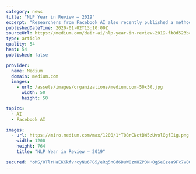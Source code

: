 ```yaml
---
category: news
title: "NLP Year in Review — 2019"
excerpt: "Researchers from Facebook AI also recently published a method based on an all-attention layer for improving the efficiency of a Transformer language model. More work from this research group ..."
publishedDateTime: 2020-01-02T13:10:00Z
sourceUrl: https://medium.com/dair-ai/nlp-year-in-review-2019-fb8d523bcb19
type: article
quality: 54
heat: 54
published: false

provider:
  name: Medium
  domain: medium.com
  images:
    - url: /assets/images/organizations/medium.com-50x50.jpg
      width: 50
      height: 50

topics:
  - AI
  - Facebook AI

images:
  - url: https://miro.medium.com/max/1200/1*T08rCNctBW5zUvol0gfIig.png
    width: 1200
    height: 764
    title: "NLP Year in Review — 2019"

secured: "oMS/OTlrHaEKKkfvrcyNu6PG5/eRq5nOd6DuW8zmHZPDN+0gSeGzea9Fx7V0QXoslQN5ClX1+XRwF9aKJjmU5JJOhzkkfTpNr/IpmsOGZm6k4OKTz5ur6Ri/IEQ9SjpsypCJe8uFntMRTjk543kJK4joeZLx3ZnE2rXYDtZNXYAy0C1+A66pDxfSbRQSCffqo0ZpavUUOyo32MalnAkqXOQeTARh1ytvqyyKITRGHjVKFaYebTWpjrKDMkJ+3HqM9/4pRrNYQ3DWFVV2m4oxkA4RW3ut5uvx7K82zrtmmBAF4euMiSLkUsoTYmYRHsGn;YnTbYOilHArIkBexYtA1Lg=="
---
```


